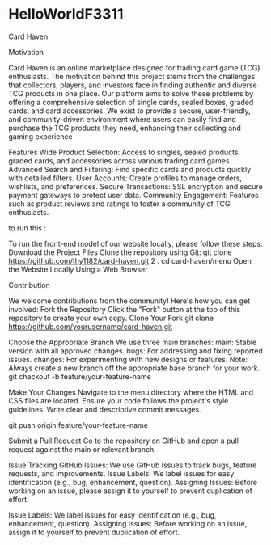 # HelloWorldF3311
Card Haven

Motivation

Card Haven is an online marketplace designed for trading card game (TCG) enthusiasts. 
The motivation behind this project stems from the challenges that collectors, players, and investors face in finding authentic and diverse TCG products in one place. 
Our platform aims to solve these problems by offering a comprehensive selection of single cards, sealed boxes, graded cards, and card accessories. 
We exist to provide a secure, user-friendly, and community-driven environment where users can easily find and purchase the TCG products they need, enhancing their collecting and gaming experience

Features
Wide Product Selection: Access to singles, sealed products, graded cards, and accessories across various trading card games.
Advanced Search and Filtering: Find specific cards and products quickly with detailed filters.
User Accounts: Create profiles to manage orders, wishlists, and preferences.
Secure Transactions: SSL encryption and secure payment gateways to protect user data.
Community Engagement: Features such as product reviews and ratings to foster a community of TCG enthusiasts.


to run this :

To run the front-end model of our website locally, please follow these steps:
Download the Project Files
Clone the repository using Git: git clone https://github.com/thy1182/card-haven.git
2 . cd card-haven/menu
Open the Website Locally Using a Web Browser


Contribution

We welcome contributions from the community! Here's how you can get involved:
Fork the Repository
Click the "Fork" button at the top of this repository to create your own copy.
Clone Your Fork
git clone https://github.com/yourusername/card-haven.git

Choose the Appropriate Branch
We use three main branches:
main: Stable version with all approved changes.
bugs: For addressing and fixing reported issues.
changes: For experimenting with new designs or features.
Note: Always create a new branch off the appropriate base branch for your work.
git checkout -b feature/your-feature-name

Make Your Changes
Navigate to the menu directory where the HTML and CSS files are located.
Ensure your code follows the project's style guidelines.
Write clear and descriptive commit messages.

git push origin feature/your-feature-name

Submit a Pull Request
Go to the repository on GitHub and open a pull request against the main or relevant branch.

Issue Tracking
GitHub Issues: We use GitHub Issues to track bugs, feature requests, and improvements.
Issue Labels: We label issues for easy identification (e.g., bug, enhancement, question).
Assigning Issues: Before working on an issue, please assign it to yourself to prevent duplication of effort.


Issue Labels: We label issues for easy identification (e.g., bug, enhancement, question).
Assigning Issues: Before working on an issue, assign it to yourself to prevent duplication of effort.
